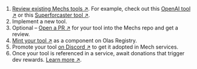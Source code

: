 1. [Review existing Mechs tools ↗](https://github.com/valory-xyz/mech-predict/tree/main/packages). For example, check out this [OpenAI tool ↗](https://github.com/valory-xyz/mech-predict/blob/main/packages/valory/customs/openai_request/openai_request.py) or this [Superforcaster tool ↗](https://github.com/valory-xyz/mech-predict/blob/main/packages/valory/customs/superforcaster/superforcaster.py).
1. Implement a new tool.
1. Optional – [Open a PR ↗](https://github.com/valory-xyz/mech-predict/pulls) for your tool into the Mechs repo and get a review.
1. [Mint your tool ↗](https://registry.olas.network/ethereum/components/mint) as a component on Olas Registry.
1. Promote your tool [on Discord ↗](https://discord.gg/BQzYqhjGjQ) to get it adopted in Mech services.
1. Once your tool is referenced in a service, await donations that trigger dev rewards. [Learn more ↗](https://build.olas.network/dev-incentives).
